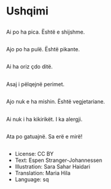 # Ushqimi

##
Ai po ha pica. Është e shijshme.

##
Ajo po ha pulë. Është pikante.

##
Ai ha oriz çdo ditë.

##
Asaj i pëlqejnë perimet.

##
Ajo nuk e ha mishin. Është vegjetariane.

##
Ai nuk i ha kikirikët. I ka alergji.

##
Ata po gatuajnë. Sa erë e mirë!

##
* License: CC BY
* Text: Espen Stranger-Johannessen
* Illustration: Sara Sahar Haidari
* Translation: Maria Hila
* Language: sq
